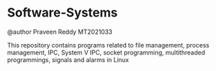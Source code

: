 # Software-Systems
@author Praveen Reddy MT2021033 

This repository contains programs related to file management, process management, IPC, System V IPC, socket programming, multithreaded programmings, signals
and alarms in Linux
